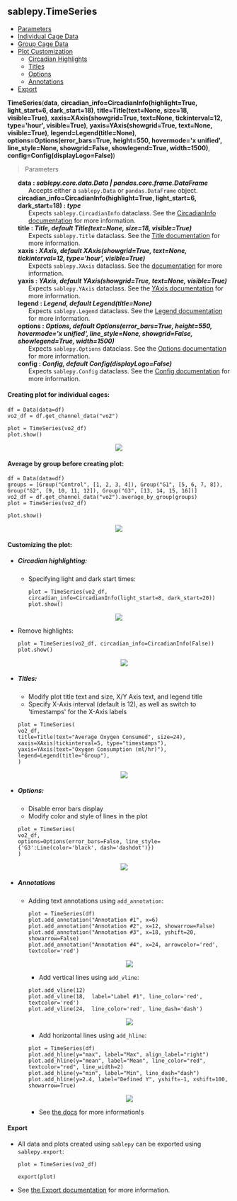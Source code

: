 ## sablepy.TimeSeries

- [Parameters](#timeseries)
- [Individual Cage Data](#creating-plot-for-individual-cages)
- [Group Cage Data](#average-by-group-before-creating-plot)
- [Plot Customization](#customizing-the-plot)
  - [Circadian Highlights](#circadian-highlighting)
  - [Titles](#titles)
  - [Options](#options)
  - [Annotations](#annotations)
- [Export](#export)

<strong id='timeseries'>TimeSeries</strong>(<b>data</b>, <b>circadian_info=CircadianInfo(highlight=True, light_start=6, dark_start=18)</b>, <b>title=Title(text=None, size=18, visible=True)</b>, <b>xaxis=XAxis(showgrid=True, text=None, tickinterval=12, type='hour', visible=True)</b>, <b>yaxis=YAxis(showgrid=True, text=None, visible=True)</b>, <b>legend=Legend(title=None)</b>, <b>options=Options(error_bars=True, height=550, hovermode='x unified', line_style=None, showgrid=False, showlegend=True, width=1500)</b>, <b>config=Config(displayLogo=False)</b>)

> Parameters

<ul style='list-style: none'>
    <li>
        <b>data : <i>sablepy.core.data.Data | pandas.core.frame.DataFrame</i></b>
        <ul style='list-style: none'>
            <li>Accepts either a <code>sablepy.Data</code> or <code>pandas.DataFrame</code> object.</li>
        </ul>
    </li>
    <li>
        <b>circadian_info=CircadianInfo(highlight=True, light_start=6, dark_start=18) : <i>type</i></b>
        <ul style='list-style: none'>
            <li>Expects <code>sablepy.CircadianInfo</code> dataclass. See the <a href="https://github.com/aeazy/SablePy/blob/main/sablepy/content/docs/dataclasses.md#circadianinfo">CircadianInfo documentation</a> for more information.</li>
        </ul>
    </li>
    <li>
        <b>title : <i>Title, default Title(text=None, size=18, visible=True)</i></b>
        <ul style='list-style: none'>
            <li>Expects <code>sablepy.Title</code> dataclass. See the <a href="https://github.com/aeazy/SablePy/blob/main/sablepy/content/docs/dataclasses.md#title">Title documentation</a> for more information.</li>
        </ul>
    </li>
    <li>
        <b>xaxis : <i>XAxis, default XAxis(showgrid=True, text=None, tickinterval=12, type='hour', visible=True)</i></b>
        <ul style='list-style: none'>
            <li>Expects <code>sablepy.XAxis</code> dataclass. See the <a href="https://github.com/aeazy/SablePy/blob/main/sablepy/content/docs/dataclasses.md#xaxis"> documentation</a> for more information.</li>
        </ul>
    </li>
    <li>
        <b>yaxis : <i>YAxis, default YAxis(showgrid=True, text=None, visible=True)</i></b>
        <ul style='list-style: none'>
            <li>Expects <code>sablepy.YAxis</code> dataclass. See the <a href="https://github.com/aeazy/SablePy/blob/main/sablepy/content/docs/dataclasses.md#yaxis"> YAxis documentation</a> for more information.</li>
        </ul>
    </li>
    <li>
        <b>legend : <i>Legend, default Legend(title=None)</i></b>
        <ul style='list-style: none'>
            <li>Expects <code>sablepy.Legend</code> dataclass. See the <a href="https://github.com/aeazy/SablePy/blob/main/sablepy/content/docs/dataclasses.md#legend"> Legend documentation</a> for more information.</li>
        </ul>
    </li>
    <li>
        <b>options : <i>Options, default Options(error_bars=True, height=550, hovermode='x unified', line_style=None, showgrid=False, showlegend=True, width=1500)</i></b>
        <ul style='list-style: none'>
            <li>Expects <code>sablepy.Options</code> dataclass. See the <a href="https://github.com/aeazy/SablePy/blob/main/sablepy/content/docs/dataclasses.md#options"> Options documentation</a> for more information.</li>
        </ul>
    </li>
    <li>
        <b>config : <i>Config, default Config(displayLogo=False)</i></b>
        <ul style='list-style: none'>
            <li>Expects <code>sablepy.Config</code> dataclass. See the <a href="https://github.com/aeazy/SablePy/blob/main/sablepy/content/docs/dataclasses.md#config"> Config documentation</a> for more information.</li>
        </ul>
    </li>
</ul>

#### Creating plot for individual cages:

```
df = Data(data=df)
vo2_df = df.get_channel_data("vo2")

plot = TimeSeries(vo2_df)
plot.show()
```

<p align='center'>
<img src="../images/timeseries/timeseries-individual.png" />
</p>

#### Average by group before creating plot:

```
df = Data(data=df)
groups = [Group("Control", [1, 2, 3, 4]), Group("G1", [5, 6, 7, 8]), Group("G2", [9, 10, 11, 12]), Group("G3", [13, 14, 15, 16])]
vo2_df = df.get_channel_data("vo2").average_by_group(groups)
plot = TimeSeries(vo2_df)

plot.show()
```

<p align='center'>
<img src="../images/timeseries/timeseries-group.png" />
</p>

#### Customizing the plot:

- ##### Circadian highlighting:

  - Specifying light and dark start times:

    ```
    plot = TimeSeries(vo2_df, circadian_info=CircadianInfo(light_start=8, dark_start=20))
    plot.show()
    ```

<p align='center'>
<img src="../images/timeseries/timeseries-custom-circadian.png" />
</p>

- Remove highlights:

  ```
  plot = TimeSeries(vo2_df, circadian_info=CircadianInfo(False))
  plot.show()
  ```

    <p align='center'>
    <img src="../images/timeseries/timeseries-no-circadian.png" />
    </p>

- ##### Titles:

  - Modify plot title text and size, X/Y Axis text, and legend title
  - Specify X-Axis interval (default is 12), as well as switch to 'timestamps' for the X-Axis labels

  ```
  plot = TimeSeries(
  vo2_df,
  title=Title(text="Average Oxygen Consumed", size=24),
  xaxis=XAxis(tickinterval=5, type="timestamps"),
  yaxis=YAxis(text="Oxygen Consumption (ml/hr)"),
  legend=Legend(title="Group"),
  )
  ```

    <p align='center'>
    <img src="../images/timeseries/timeseries-custom-titles.png" />
    </p>

- ##### Options:

  - Disable error bars display
  - Modify color and style of lines in the plot

  ```
  plot = TimeSeries(
  vo2_df,
  options=Options(error_bars=False, line_style={'G3':Line(color='black', dash='dashdot')})
  )
  ```

    <p align='center'>
    <img src="../images/timeseries/timeseries-custom-options.png" />
    </p>

- ##### Annotations

  - Adding text annotations using `add_annotation`:

    ```
    plot = TimeSeries(df)
    plot.add_annotation("Annotation #1", x=6)
    plot.add_annotation("Annotation #2", x=12, showarrow=False)
    plot.add_annotation("Annotation #3", x=18, yshift=20, showarrow=False)
    plot.add_annotation("Annotation #4", x=24, arrowcolor='red', textcolor='red')
    ```

    <p align='center'>
    <img src="../images/timeseries/timeseries-addAnnotation.png" />
    </p>

    - Add vertical lines using `add_vline`:

    ```
    plot.add_vline(12)
    plot.add_vline(18,  label="Label #1", line_color='red', textcolor='red')
    plot.add_vline(24,  line_color='red', line_dash='dash')
    ```

    <p align='center'>
    <img src="../images/timeseries/timeseries-addVLine.png" />
    </p>

    - Add horizontal lines using `add_hline`:

    ```
    plot = TimeSeries(df)
    plot.add_hline(y="max", label="Max", align_label="right")
    plot.add_hline(y="mean", label="Mean", line_color="red", textcolor="red", line_width=2)
    plot.add_hline(y="min", label="Min", line_dash="dash")
    plot.add_hline(y=2.4, label="Defined Y", yshift=-1, xshift=100, showarrow=True)
    ```

    <p align='center'>
    <img src="../images/timeseries/timeseries-addHLine.png" />
    </p>

    - See [the docs](../docs/annotations.md) for more information!s

#### Export

- All data and plots created using `sablepy` can be exported using `sablepy.export`:

  ```
  plot = TimeSeries(vo2_df)

  export(plot)
  ```

- See [the Export documentation](./export.md) for more information.
